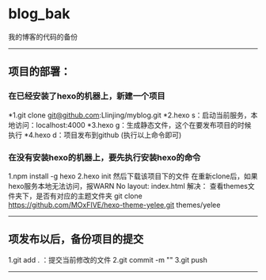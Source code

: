 # blog_bak

我的博客的代码的备份

-----------------------------------------------------

## 项目的部署：

### 在已经安装了hexo的机器上，新建一个项目

*1.git clone git@github.com:Llinjing/myblog.git
*2.hexo s：启动当前服务，本地访问：localhost:4000
*3.hexo g：生成静态文件，这个在要发布项目的时候执行
*4.hexo d：项目发布到github
(执行以上命令即可)

### 在没有安装hexo的机器上，要先执行安装hexo的命令

1.npm install -g hexo
2.hexo init
然后下载该项目下的文件
在重新clone后，如果hexo服务本地无法访问，报WARN  No layout: index.html
解决：
查看themes文件夹下，是否有对应的主题文件夹
git clone https://github.com/MOxFIVE/hexo-theme-yelee.git themes/yelee

-----------------------------------------------------

## 项发布以后，备份项目的提交

1.git add . ：提交当前修改的文件
2.git commit -m ""
3.git push

-----------------------------------------------------



